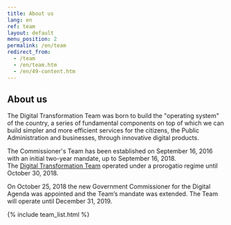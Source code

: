 ```yaml
---
title: About us
lang: en
ref: team
layout: default
menu_position: 2
permalink: /en/team
redirect_from:
  - /team
  - /en/team.htm
  - /en/49-content.htm
---
```


## About us

The Digital Transformation Team was born to build the "operating system" of the
country, a series of fundamental components on top of which we can build simpler
and more efficient services for the citizens, the Public Administration and
businesses, through innovative digital products.

The Commissioner's Team has been established on September 16, 2016 with an
initial two-year mandate, up to September 16, 2018.   
The <a href="http://presidenza.governo.it/AmministrazioneTrasparente/DisposizioniGenerali/AttiGenerali/DpcmOrganismiCollegiali/DPCM_20160916_CommStraord_AgendaDigitale.pdf" title="Prime Minister Decree of Digital agenda commissarial structure" target="_blank">
Digital Transformation Team</a> operated under a prorogatio regime until
October 30, 2018.

On October 25, 2018 the new Government Commissioner for the Digital Agenda was
appointed and the Team’s mandate was extended. The Team will operate until December 31, 2019.

{% include team_list.html %}
